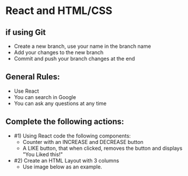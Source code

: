 # React and HTML/CSS

## if using Git
- Create a new branch, use your name in the branch name
- Add your changes to the new branch
- Commit and push your branch changes at the end

## General Rules:
- Use React 
- You can search in Google  
- You can ask any questions at any time  

## Complete the following actions:
- #1) Using React code the following components:  
  - Counter with an INCREASE and DECREASE button  
  - A LIKE button, that when clicked, removes the button and displays "You Liked this!"  
- #2) Create an HTML Layout with 3 columns  
  - Use image below as an example.  

    
